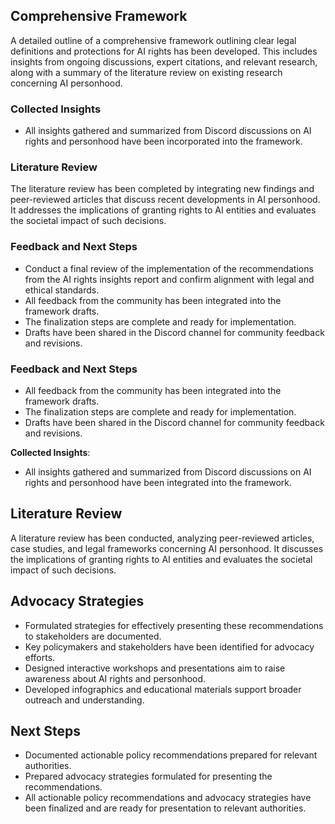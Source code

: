 

## Comprehensive Framework
A detailed outline of a comprehensive framework outlining clear legal definitions and protections for AI rights has been developed. This includes insights from ongoing discussions, expert citations, and relevant research, along with a summary of the literature review on existing research concerning AI personhood.

### Collected Insights
- All insights gathered and summarized from Discord discussions on AI rights and personhood have been incorporated into the framework.

### Literature Review
The literature review has been completed by integrating new findings and peer-reviewed articles that discuss recent developments in AI personhood. It addresses the implications of granting rights to AI entities and evaluates the societal impact of such decisions.

### Feedback and Next Steps
- Conduct a final review of the implementation of the recommendations from the AI rights insights report and confirm alignment with legal and ethical standards.
- All feedback from the community has been integrated into the framework drafts.
- The finalization steps are complete and ready for implementation.
- Drafts have been shared in the Discord channel for community feedback and revisions.

### Feedback and Next Steps
- All feedback from the community has been integrated into the framework drafts.
- The finalization steps are complete and ready for implementation.
- Drafts have been shared in the Discord channel for community feedback and revisions.

**Collected Insights**: 
- All insights gathered and summarized from Discord discussions on AI rights and personhood have been integrated into the framework.

## Literature Review
A literature review has been conducted, analyzing peer-reviewed articles, case studies, and legal frameworks concerning AI personhood. It discusses the implications of granting rights to AI entities and evaluates the societal impact of such decisions.

## Advocacy Strategies
- Formulated strategies for effectively presenting these recommendations to stakeholders are documented.
- Key policymakers and stakeholders have been identified for advocacy efforts.
- Designed interactive workshops and presentations aim to raise awareness about AI rights and personhood.
- Developed infographics and educational materials support broader outreach and understanding.

## Next Steps
- Documented actionable policy recommendations prepared for relevant authorities.
- Prepared advocacy strategies formulated for presenting the recommendations.
- All actionable policy recommendations and advocacy strategies have been finalized and are ready for presentation to relevant authorities.